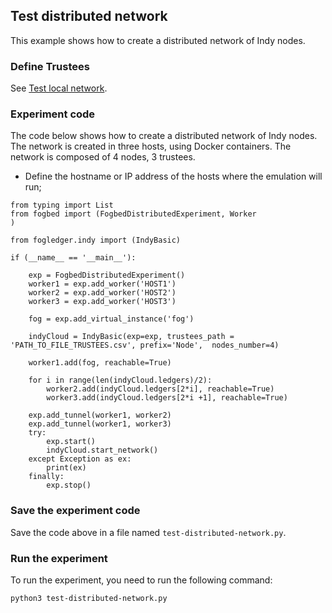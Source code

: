 ## Test distributed network

This example shows how to create a distributed network of Indy nodes.

### Define Trustees

See [Test local network](./test-local-network.md).

### Experiment code

The code below shows how to create a distributed network of Indy nodes. The network is created in three hosts, using Docker containers. The network is composed of 4 nodes, 3 trustees.

- Define the hostname or IP address of the hosts where the emulation will run;

```
from typing import List
from fogbed import (FogbedDistributedExperiment, Worker
)

from fogledger.indy import (IndyBasic)

if (__name__ == '__main__'):

    exp = FogbedDistributedExperiment()
    worker1 = exp.add_worker('HOST1')
    worker2 = exp.add_worker('HOST2')
    worker3 = exp.add_worker('HOST3')

    fog = exp.add_virtual_instance('fog')
    
    indyCloud = IndyBasic(exp=exp, trustees_path = 'PATH_TO_FILE_TRUSTEES.csv', prefix='Node',  nodes_number=4)

    worker1.add(fog, reachable=True)
    
    for i in range(len(indyCloud.ledgers)/2):
        worker2.add(indyCloud.ledgers[2*i], reachable=True)
        worker3.add(indyCloud.ledgers[2*i +1], reachable=True)

    exp.add_tunnel(worker1, worker2)
    exp.add_tunnel(worker1, worker3)
    try:
        exp.start()
        indyCloud.start_network()
    except Exception as ex:
        print(ex)
    finally:
        exp.stop()

```

### Save the experiment code

Save the code above in a file named `test-distributed-network.py`.

### Run the experiment

To run the experiment, you need to run the following command:

```bash
python3 test-distributed-network.py
```